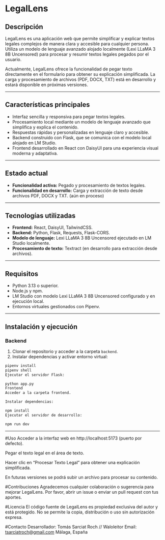 # LegalLens

## Descripción

LegalLens es una aplicación web que permite simplificar y explicar textos legales complejos de manera clara y accesible para cualquier persona. Utiliza un modelo de lenguaje avanzado alojado localmente (Lexi LLaMA 3 8B Uncensored) para procesar y resumir textos legales pegados por el usuario.

Actualmente, LegalLens ofrece la funcionalidad de pegar texto directamente en el formulario para obtener su explicación simplificada. La carga y procesamiento de archivos (PDF, DOCX, TXT) está en desarrollo y estará disponible en próximas versiones.

---

## Características principales

- Interfaz sencilla y responsiva para pegar textos legales.
- Procesamiento local mediante un modelo de lenguaje avanzado que simplifica y explica el contenido.
- Respuestas rápidas y personalizadas en lenguaje claro y accesible.
- Backend construido con Flask, que se comunica con el modelo local alojado en LM Studio.
- Frontend desarrollado en React con DaisyUI para una experiencia visual moderna y adaptativa.

---

## Estado actual

- **Funcionalidad activa:** Pegado y procesamiento de textos legales.
- **Funcionalidad en desarrollo:** Carga y extracción de texto desde archivos PDF, DOCX y TXT. (aún en proceso)

---

## Tecnologías utilizadas

- **Frontend:** React, DaisyUI, TailwindCSS.
- **Backend:** Python, Flask, Requests, Flask-CORS.
- **Modelo de lenguaje:** Lexi LLaMA 3 8B Uncensored ejecutado en LM Studio localmente.
- **Procesamiento de texto:** Textract (en desarrollo para extracción desde archivos).

---

## Requisitos

- Python 3.13 o superior.
- Node.js y npm.
- LM Studio con modelo Lexi LLaMA 3 8B Uncensored configurado y en ejecución local.
- Entornos virtuales gestionados con Pipenv.

---

## Instalación y ejecución

### Backend

1. Clonar el repositorio y acceder a la carpeta `backend`.
2. Instalar dependencias y activar entorno virtual:

```bash
pipenv install
pipenv shell
Ejecutar el servidor Flask:

python app.py
Frontend
Acceder a la carpeta frontend.

Instalar dependencias:

npm install
Ejecutar el servidor de desarrollo:

npm run dev

```
---
#Uso
Acceder a la interfaz web en http://localhost:5173 (puerto por defecto).

Pegar el texto legal en el área de texto.

Hacer clic en “Procesar Texto Legal” para obtener una explicación simplificada.

En futuras versiones se podrá subir un archivo para procesar su contenido.

#Contribuciones
Agradecemos cualquier colaboración o sugerencia para mejorar LegalLens.
Por favor, abrir un issue o enviar un pull request con tus aportes.

#Licencia
El código fuente de LegalLens es propiedad exclusiva del autor y está protegido.
No se permite la copia, distribución o uso sin autorización expresa.

#Contacto
Desarrollador: Tomás Sarciat Roch // Waloleitor
Email: tsarciatroch@gmail.com
Málaga, España
